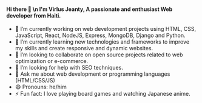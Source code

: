 #### Hi there 👋 \n I'm Virlus Jeanty, A passionate and enthusiast Web developer from Haiti.

- 🔭 I’m currently working on web development projects using HTML, CSS, JavaScript, React, NodeJS, Express, MongoDB, Django and Python.
- 🌱 I’m currently learning new technologies and frameworks to improve my skills and create responsive and dynamic websites.
- 👯 I’m looking to collaborate on open source projects related to web optimization or e-commerce.
- 🤔 I’m looking for help with SEO techniques.
- 💬 Ask me about web development or programming languages (HTML/CSS/JS)
- 😄 Pronouns: he/him
- ⚡ Fun fact: I love playing board games and watching Japanese anime.


<!--
🔭 
🌱 
👯 I’m looking to collaborate on 
🤔 I’m looking for help with WordPress development and 
💬 
📫 How to reach me: vjeanty02@gmail.com or @vjeanty02 on GitHub and Twitter.
😄 Pronouns: 
⚡ Fun fact: 
**vjeanty02/vjeanty02** is a ✨ _special_ ✨ repository because its `README.md` (this file) appears on your GitHub profile.

Here are some ideas to get you started:

-->

